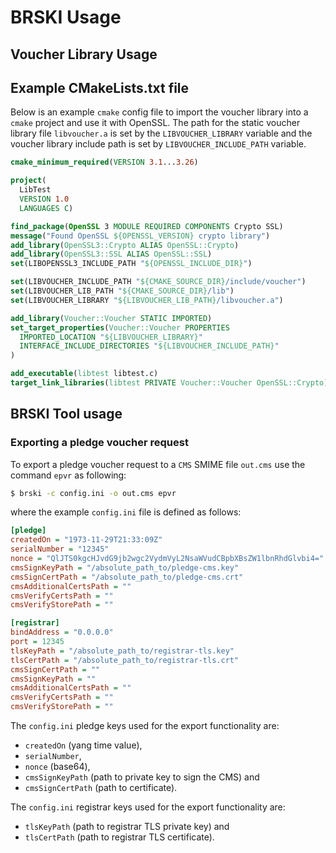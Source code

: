 # BRSKI Usage

## Voucher Library Usage
## Example CMakeLists.txt file
Below is an example `cmake` config file to import the voucher library into a `cmake` project and use it with OpenSSL. The path for the static voucher library file `libvoucher.a` is set by the
`LIBVOUCHER_LIBRARY` variable and the voucher library include path is set by `LIBVOUCHER_INCLUDE_PATH` variable.

```cmake
cmake_minimum_required(VERSION 3.1...3.26)

project(
  LibTest
  VERSION 1.0
  LANGUAGES C)

find_package(OpenSSL 3 MODULE REQUIRED COMPONENTS Crypto SSL)
message("Found OpenSSL ${OPENSSL_VERSION} crypto library")
add_library(OpenSSL3::Crypto ALIAS OpenSSL::Crypto)
add_library(OpenSSL3::SSL ALIAS OpenSSL::SSL)
set(LIBOPENSSL3_INCLUDE_PATH "${OPENSSL_INCLUDE_DIR}")

set(LIBVOUCHER_INCLUDE_PATH "${CMAKE_SOURCE_DIR}/include/voucher")
set(LIBVOUCHER_LIB_PATH "${CMAKE_SOURCE_DIR}/lib")
set(LIBVOUCHER_LIBRARY "${LIBVOUCHER_LIB_PATH}/libvoucher.a")

add_library(Voucher::Voucher STATIC IMPORTED)
set_target_properties(Voucher::Voucher PROPERTIES
  IMPORTED_LOCATION "${LIBVOUCHER_LIBRARY}"
  INTERFACE_INCLUDE_DIRECTORIES "${LIBVOUCHER_INCLUDE_PATH}"
)

add_executable(libtest libtest.c)
target_link_libraries(libtest PRIVATE Voucher::Voucher OpenSSL::Crypto)
```

## BRSKI Tool usage

### Exporting a pledge voucher request

To export a pledge voucher request to a `CMS` SMIME file `out.cms` use the command `epvr` as following:
```bash
$ brski -c config.ini -o out.cms epvr
```
where the example `config.ini` file is defined as follows:

```ini
[pledge]
createdOn = "1973-11-29T21:33:09Z"
serialNumber = "12345"
nonce = "QlJTS0kgcHJvdG9jb2wgc2VydmVyL2NsaWVudCBpbXBsZW1lbnRhdGlvbi4="
cmsSignKeyPath = "/absolute_path_to/pledge-cms.key"
cmsSignCertPath = "/absolute_path_to/pledge-cms.crt"
cmsAdditionalCertsPath = ""
cmsVerifyCertsPath = ""
cmsVerifyStorePath = ""

[registrar]
bindAddress = "0.0.0.0"
port = 12345
tlsKeyPath = "/absolute_path_to/registrar-tls.key"
tlsCertPath = "/absolute_path_to/registrar-tls.crt"
cmsSignCertPath = ""
cmsSignKeyPath = ""
cmsAdditionalCertsPath = ""
cmsVerifyCertsPath = ""
cmsVerifyStorePath = ""
```

The `config.ini` pledge keys used for the export functionality are:

- `createdOn` (yang time value),
- `serialNumber`,
- `nonce` (base64),
- `cmsSignKeyPath` (path to private key to sign the CMS) and
- `cmsSignCertPath` (path to certificate).

The `config.ini` registrar keys used for the export functionality are:
- `tlsKeyPath` (path to registrar TLS private key) and
- `tlsCertPath` (path to registrar TLS certificate).
